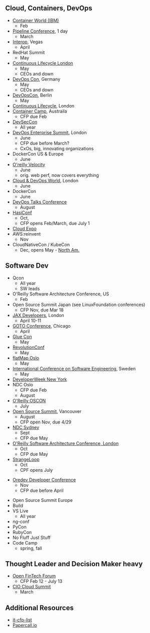 ## Cloud, Containers, DevOps

* [Container World (IBM)](https://tmt.knect365.com/container-world/)
  - Feb
* [Pipeline Conference](https://pipelineconf.info/), 1 day
  - March
* [Interop](https://www.interop.com/), Vegas
  - April
* RedHat Summit
  - May
* [Continuous Lifecycle London](https://continuouslifecycle.london)
  - May
  - CEOs and down
* [DevOps Con](devopsconference.de), Germany
  - May
  - CEOs and down
* [DevOpsCon](https://devopsconference.de/), Berlin
  - May
* [Continuous Lifecycle](https://continuouslifecycle.london/), London
* [Container Camp](https://2018.container.camp/au/schedule/), Austraila
  - CFP due Feb
* [DevSecCon](https://www.devseccon.com/call-for-proposals/)
  - All year
* [DevOps Enterprise Summit](https://events.itrevolution.com/eur/), London
  - June 
  - CFP due before March?
  - CxOs, big, innovating organizations
* DockerCon US & Europe
  - June
* [O'reilly Velocity](conferences.oreilly.com/velocity/vl-ca)
  - June
  - orig. web perf, now covers everything
* [Cloud & DevOps World](https://tmt.knect365.com/cloud-devops-world/), London
  - June
* DockerCon
  - June
* [DevOps Talks Conference](http://devopstalks.com/submit_talk.html)
  - August
* [HasiConf](https://www.hashiconf.com/call-for-proposals.html)
  - Oct, 
  - CFP opens Feb/March, due July 1
* [Cloud Expo](http://www.cloudcomputingexpo.com/general/papers2018east.htm)
* AWS:reinvent
  - Nov
* CloudNativeCon / KubeCon
  - Dec, opens May - [North Am.](https://events.linuxfoundation.org/events/kubecon-cloudnativecon-north-america-2018/program/call-for-proposals-cfp/)

## Software Dev

* Qcon
  - All year
  - SW leads
* O'Reilly Software Architecture Conference, US
  - Feb
* Open Source Summit Japan (see LinuxFoundation conferences)
  - CFP Nov, due Mar 18
* [JAX Developers](https://devops.jaxlondon.com/), London
  - April 10-11
* [GOTO Conference](https://gotochgo.com/), Chicago
  - April
* [Glue Con](http://gluecon.com/)
  - May
* [RevolutionConf](https://revolutionconf.com/)
  - May
* [flatMap Oslo](https://www.papercall.io/flatmap2018)
  - May
* [International Conference on Software Engineering](https://www.icse2018.org/), Sweden
  - May
* [DeveloperWeek New York](http://www.developerweek.com/NYC/conference/apply-to-speak/)
* NDC Oslo
  - CFP due Feb
  - August
* [O'Reilly OSCON](https://conferences.oreilly.com/oscon/oscon-or?cmp=kn-prog-confreg-home-osor18_search)
  - July
* [Open Source Summit](https://events.linuxfoundation.org/events/open-source-summit-north-america-2018/program/cfp/), Vancouver
  - August
  - CFP open Nov, due 4/29
* [NDC Sydney](https://ndcsydney.com/page/call-for-papers/)
  - Sept
  - CFP due May
* [O'Reilly Software Architecture Conference, London](https://conferences.oreilly.com/software-architecture/sa-eu/public/cfp/645)
  - Oct
  - CFP due May
* [StrangeLoop](https://www.thestrangeloop.com/cfp.html)
  - Oct
  - CPF opens July
- [Oredev Developer Conference](http://oredev.org/_)
  - Nov
  - CFP due before April
* Open Source Summit Europe
* Build
* VS Live
  - All year
* ng-conf
* PyCon
* RubyCon
* No Fluff Just Stuff
* Code Camp
  - spring, fall

## Thought Leader and Decision Maker heavy

* [Open FinTech Forum](https://linuxfoundation.smapply.io/prog/open_fintech_forum/)
  - CFP Feb 12 - July 13
* [CIO Cloud Summit](http://ciocloudsummit.com/agenda)
  - March

## Additional Resources

* [it-cfp-list](https://github.com/softwaremill/it-cfp-list)
* [Papercall.io](https://www.papercall.io/events)